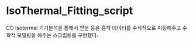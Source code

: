 ﻿# IsoThermal_Fitting_script
CO Isotermal 기기분석을 통해서 얻은 등온 흡착 데이터를 수식적으로 피팅해주고 수학적 모델링을 해주는 스크립트를 구현했다.
